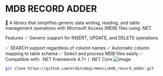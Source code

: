 # MDB RECORD ADDER

🚀 A library that simplifies generic data writing, reading, and table management operations with Microsoft Access (MDB) files using .NET.

Features
✅ Generic support for INSERT, UPDATE, and DELETE operations

✅ SEARCH support regardless of column names
✅ Automatic column mapping to table schema
✅ Select and process MDB files easily
✅ Compatible with: .NET Framework 4.7+ / .NET Core
![image](https://github.com/user-attachments/assets/c12daff4-20c9-4059-89c7-1d14e59ed352)

```bash
git clone https://github.com/erdincdegirmenci/mdb_record_adder.git

